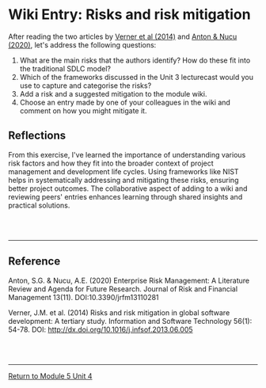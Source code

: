 # Wiki Entry: Risks and risk mitigation

After reading the two articles by [Verner et al (2014)](SEPM_Unit04_Reading1.pdf) and [Anton & Nucu (2020)](SEPM_Unit04_Reading2.pdf), let's address the following questions:


1. What are the main risks that the authors identify? How do these fit into the traditional SDLC model?
2. Which of the frameworks discussed in the Unit 3 lecturecast would you use to capture and categorise the risks?
3. Add a risk and a suggested mitigation to the module wiki.
4. Choose an entry made by one of your colleagues in the wiki and comment on how you might mitigate it.

## Reflections
From this exercise, I've learned the importance of understanding various risk factors and how they fit into the broader context of project management and development life cycles. Using frameworks like NIST helps in systematically addressing and mitigating these risks, ensuring better project outcomes. The collaborative aspect of adding to a wiki and reviewing peers' entries enhances learning through shared insights and practical solutions.

<br><br>

---

## Reference
Anton, S.G. & Nucu, A.E. (2020) Enterprise Risk Management: A Literature Review and Agenda for Future Research. Journal of Risk and Financial Management 13(11). DOI:10.3390/jrfm13110281

Verner, J.M. et al. (2014) Risks and risk mitigation in global software development: A tertiary study. Information and Software Technology 56(1): 54-78. DOI: http://dx.doi.org/10.1016/j.infsof.2013.06.005

<br><br>

---

[Return to Module 5 Unit 4](SEPM_Unit04.md)
